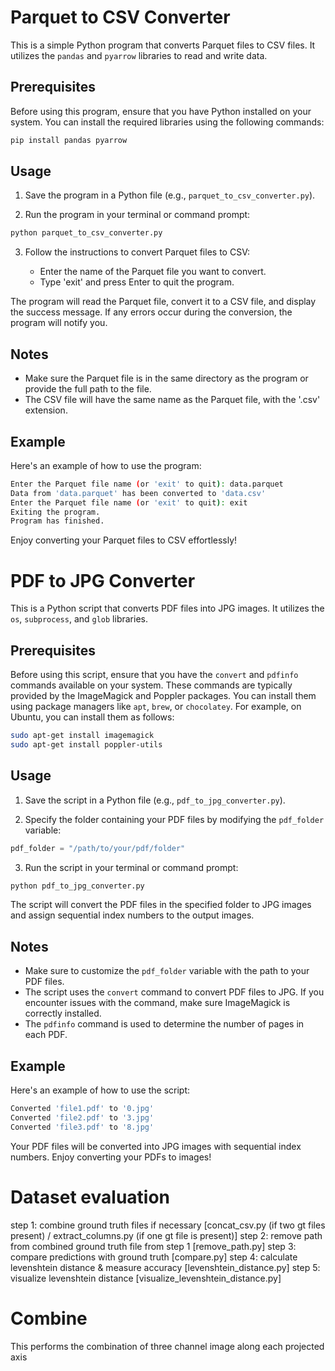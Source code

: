 # Parquet to CSV Converter

This is a simple Python program that converts Parquet files to CSV files. It utilizes the `pandas` and `pyarrow` libraries to read and write data.

## Prerequisites

Before using this program, ensure that you have Python installed on your system. You can install the required libraries using the following commands:

```bash
pip install pandas pyarrow
```

## Usage

1. Save the program in a Python file (e.g., `parquet_to_csv_converter.py`).

2. Run the program in your terminal or command prompt:

```bash
python parquet_to_csv_converter.py
```

3. Follow the instructions to convert Parquet files to CSV:

   - Enter the name of the Parquet file you want to convert.
   - Type 'exit' and press Enter to quit the program.

The program will read the Parquet file, convert it to a CSV file, and display the success message. If any errors occur during the conversion, the program will notify you.

## Notes

- Make sure the Parquet file is in the same directory as the program or provide the full path to the file.
- The CSV file will have the same name as the Parquet file, with the '.csv' extension.

## Example

Here's an example of how to use the program:

```bash
Enter the Parquet file name (or 'exit' to quit): data.parquet
Data from 'data.parquet' has been converted to 'data.csv'
Enter the Parquet file name (or 'exit' to quit): exit
Exiting the program.
Program has finished.
```

Enjoy converting your Parquet files to CSV effortlessly!


# PDF to JPG Converter

This is a Python script that converts PDF files into JPG images. It utilizes the `os`, `subprocess`, and `glob` libraries.

## Prerequisites

Before using this script, ensure that you have the `convert` and `pdfinfo` commands available on your system. These commands are typically provided by the ImageMagick and Poppler packages. You can install them using package managers like `apt`, `brew`, or `chocolatey`. For example, on Ubuntu, you can install them as follows:

```bash
sudo apt-get install imagemagick
sudo apt-get install poppler-utils
```

## Usage

1. Save the script in a Python file (e.g., `pdf_to_jpg_converter.py`).

2. Specify the folder containing your PDF files by modifying the `pdf_folder` variable:

```python
pdf_folder = "/path/to/your/pdf/folder"
```

3. Run the script in your terminal or command prompt:

```bash
python pdf_to_jpg_converter.py
```

The script will convert the PDF files in the specified folder to JPG images and assign sequential index numbers to the output images.

## Notes

- Make sure to customize the `pdf_folder` variable with the path to your PDF files.
- The script uses the `convert` command to convert PDF files to JPG. If you encounter issues with the command, make sure ImageMagick is correctly installed.
- The `pdfinfo` command is used to determine the number of pages in each PDF.

## Example

Here's an example of how to use the script:

```bash
Converted 'file1.pdf' to '0.jpg'
Converted 'file2.pdf' to '3.jpg'
Converted 'file3.pdf' to '8.jpg'
```

Your PDF files will be converted into JPG images with sequential index numbers. Enjoy converting your PDFs to images!

# Dataset evaluation
step 1: combine ground truth files if necessary [concat_csv.py (if two gt files present) / extract_columns.py (if one gt file is present)] 
step 2: remove path from combined ground truth file from step 1 [remove_path.py]
step 3: compare predictions with ground truth [compare.py]
step 4: calculate levenshtein distance & measure accuracy [levenshtein_distance.py]
step 5: visualize levenshtein distance [visualize_levenshtein_distance.py]

# Combine
This performs the combination of three channel image along each projected axis
